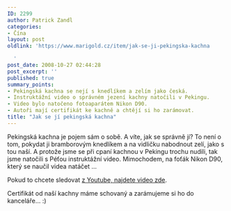 ```yaml
---
ID: 2299
author: Patrick Zandl
categories:
- Čína
layout: post
oldlink: 'https://www.marigold.cz/item/jak-se-ji-pekingska-kachna

  '
post_date: 2008-10-27 02:44:28
post_excerpt: ''
published: true
summary_points:
- Pekingská kachna se nejí s knedlíkem a zelím jako česká.
- Instruktážní video o správném jezení kachny natočili v Pekingu.
- Video bylo natočeno fotoaparátem Nikon D90.
- Autoři mají certifikát ke kachně a chtějí si ho zarámovat.
title: "Jak se jí pekingská kachna"
---
```


Pekingská kachna je pojem sám o sobě. A víte, jak se správně jí? To není o tom, pokydat ji bramborovým knedlíkem a na vidličku nabodnout zelí, jako s tou naší. A protože jsme se při cpaní kachnou v Pekingu trochu nudili, tak jsme natočili s Péťou instruktážní video. Mimochodem, na foťák Nikon D90, který se naučil videa natáčet ... 

Pokud to chcete sledovat <a href="http://www.youtube.com/watch?v=YHEBTQaSqdE">z Youtube, najdete video zde</a>. 

Certifikát od naší kachny máme schovaný a zarámujeme si ho do kanceláře... :)